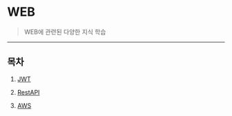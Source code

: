 # WEB
> WEB에 관련된 다양한 지식 학습

---

## 목차

1. [JWT](./JWT.md)

2. [RestAPI](./RestAPI.md)

3. [AWS](./AWS.md)